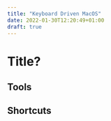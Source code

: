 ```yaml
---
title: "Keyboard Driven MacOS"
date: 2022-01-30T12:20:49+01:00
draft: true
---
```


# Title?

## Tools

## Shortcuts
